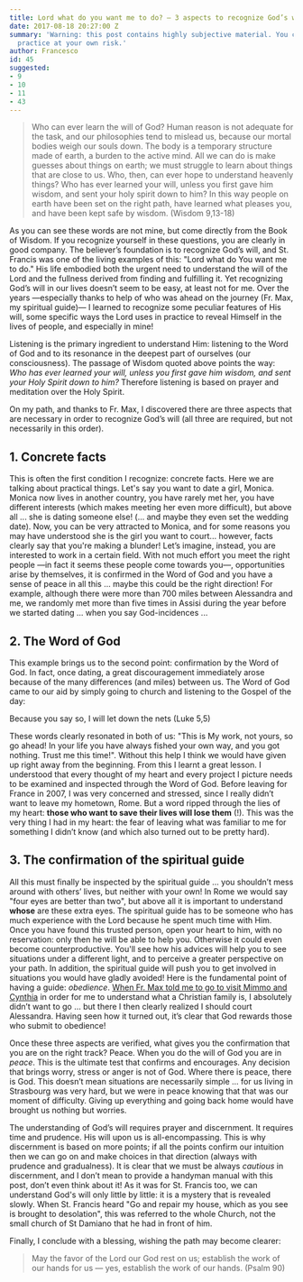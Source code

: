 ```yaml
---
title: Lord what do you want me to do? – 3 aspects to recognize God’s will
date: 2017-08-18 20:27:00 Z
summary: 'Warning: this post contains highly subjective material. You can put it into
  practice at your own risk.'
author: Francesco
id: 45
suggested:
- 9
- 10
- 11
- 43
---
```


> Who can ever learn the will of God?  Human reason is not adequate for the task, and our philosophies tend to mislead us, because our mortal bodies weigh our souls down. The body is a temporary structure made of earth, a burden to the active mind.  All we can do is make guesses about things on earth; we must struggle to learn about things that are close to us. Who, then, can ever hope to understand heavenly things? Who has ever learned your will, unless you first gave him wisdom, and sent your holy spirit down to him? In this way people on earth have been set on the right path, have learned what pleases you, and have been kept safe by wisdom. (Wisdom 9,13-18)

As you can see these words are not mine, but come directly from the Book of Wisdom. If you recognize yourself in these questions, you are clearly in good company. The believer’s foundation is to recognize God’s will, and St. Francis was one of the living examples of this: "Lord what do You want me to do." His life embodied both the urgent need to understand the will of the Lord and the fullness derived from finding and fulfilling it. Yet recognizing God’s will in our lives doesn’t seem to be easy, at least not for me. Over the years —especially thanks to help of who was ahead on the journey (Fr. Max, my spiritual guide)— I learned to recognize some peculiar features of His will, some specific ways the Lord uses in practice to reveal Himself in the lives of people, and especially in mine!

Listening is the primary ingredient to understand Him: listening to the Word of God and to its resonance in the deepest part of ourselves (our consciousness). The passage of Wisdom quoted above points the way: *Who has ever learned your will, unless you first gave him wisdom, and sent your Holy Spirit down to him?* Therefore listening is based on prayer and meditation over the Holy Spirit.

On my path, and thanks to Fr. Max, I discovered there are three aspects that are necessary in order to recognize God’s will (all three are required, but not necessarily in this order).

## 1. Concrete facts

This is often the first condition I recognize: concrete facts. Here we are talking about practical things. Let's say you want to date a girl, Monica. Monica now lives in another country, you have rarely met her, you have different interests (which makes meeting her even more difficult), but above all ... she is dating someone else! (... and maybe they even set the wedding date). Now, you can be very attracted to Monica, and for some reasons you may have understood she is the girl you want to court... however, facts clearly say that you're making a blunder! Let’s imagine, instead, you are interested to work in a certain field. With not much effort you meet the right people —in fact it seems these people come towards you—, opportunities arise by themselves, it is confirmed in the Word of God and you have a sense of peace in all this ... maybe this could be the right direction! For example, although there were more than 700 miles between Alessandra and me, we randomly met more than five times in Assisi during the year before we started dating ... when you say God-incidences ...

## 2. The Word of God

This example brings us to the second point: confirmation by the Word of God. In fact, once dating, a great discouragement immediately arose because of the many differences (and miles) between us. The Word of God came to our aid by simply going to church and listening to the Gospel of the day:

Because you say so, I will let down the nets (Luke 5,5)

These words clearly resonated in both of us: "This is My work, not yours, so go ahead! In your life you have always fished your own way, and you got nothing. Trust me this time!". Without this help I think we would have given up right away from the beginning. From this I learnt a great lesson. I understood that every thought of my heart and every project I picture needs to be examined and inspected through the Word of God. Before leaving for France in 2007, I was very concerned and stressed, since I really didn’t want to leave my hometown, Rome. But a word ripped through the lies of my heart: **those who want to save their lives will lose them** (!). This was the very thing I had in my heart: the fear of leaving what was familiar to me for something I didn’t know (and which also turned out to be pretty hard).

## 3. The confirmation of the spiritual guide

All this must finally be inspected by the spiritual guide ... you shouldn’t mess around with others’ lives, but neither with your own! In Rome we would say "four eyes are better than two", but above all it is important to understand **whose** are these extra eyes. The spiritual guide has to be someone who has much experience with the Lord because he spent much time with Him. Once you have found this trusted person, open your heart to him, with no reservation: only then he will be able to help you. Otherwise it could even become counterproductive. You'll see how his advices will help you to see situations under a different light, and to perceive a greater perspective on your path. In addition, the spiritual guide will push you to get involved in situations you would have gladly avoided! Here is the fundamental point of having a guide: *obedience*. [When Fr. Max told me to go to visit Mimmo and Cynthia]({{site.baseurl}}/is-she-the-woman-of-my-life) in order for me to understand what a Christian family is, I absolutely didn’t want to go ... but there I then clearly realized I should court Alessandra. Having seen how it turned out, it’s clear that God rewards those who submit to obedience!

Once these three aspects are verified, what gives you the confirmation that you are on the right track? Peace. When you do the will of God you are in *peace*. This is the ultimate test that confirms and encourages. Any decision that brings worry, stress or anger is not of God. Where there is peace, there is God. This doesn’t mean situations are necessarily simple ... for us living in Strasbourg was very hard, but we were in peace knowing that that was our moment of difficulty. Giving up everything and going back home would have brought us nothing but worries.

The understanding of God’s will requires prayer and discernment. It requires time and prudence. His will upon us is all-encompassing. This is why discernment is based on more points; if all the points confirm our intuition then we can go on and make choices in that direction (always with prudence and gradualness). It is clear that we must be always *cautious* in discernment, and I don’t mean to provide a handyman manual with this post, don’t even think about it! As it was for St. Francis too, we can understand God's will only little by little: it is a mystery that is revealed slowly. When St. Francis heard "Go and repair my house, which as you see is brought to desolation", this was referred to the whole Church, not the small church of St Damiano that he had in front of him.

Finally, I conclude with a blessing, wishing the path may become clearer:

> May the favor of the Lord our God rest on us; establish the work of our hands for us — yes, establish the work of our hands.  (Psalm 90)
